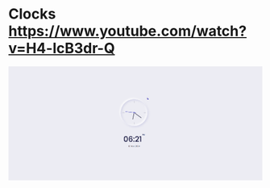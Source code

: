 # Clocks https://www.youtube.com/watch?v=H4-lcB3dr-Q 
<p align="center">
  <img src="preview.png" alt="preview del proyecto" width="600">
</p>